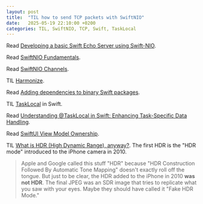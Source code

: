 ```yaml
---
layout: post
title:  "TIL how to send TCP packets with SwiftNIO"
date:   2025-05-19 22:10:00 +0200
categories: TIL, SwiftNIO, TCP, Swift, TaskLocal
---
```

Read [Developing a basic Swift Echo Server using Swift-NIO](https://www.process-one.net/blog/developing-a-basic-swift-echo-server-using-swift-nio/).

Read [SwiftNIO Fundamentals](https://swiftonserver.com/using-swiftnio-fundamentals/).

Read [SwiftNIO Channels](https://swiftonserver.com/using-swiftnio-channels/).

TIL [Harmonize](https://github.com/perrystreetsoftware/Harmonize).

Read [Adding dependencies to binary Swift packages](https://danielsaidi.com/blog/2025/05/02/adding-dependencies-to-binary-swift-packages).

TIL [TaskLocal](https://developer.apple.com/documentation/swift/tasklocal) in Swift.

Read [Understanding @TaskLocal in Swift: Enhancing Task-Specific Data Handling](https://medium.com/@priyans05/understanding-tasklocal-in-swift-enhancing-task-specific-data-handling-9b91b6d95828).

Read [SwiftUI View Model Ownership](https://chris.eidhof.nl/post/swiftui-view-model/).

TIL [What is HDR (High Dynamic Range), anyway?](https://www.lux.camera/what-is-hdr/).
The first HDR is the "HDR mode" introduced to the iPhone camera in 2010.

> Apple and Google called this stuff "HDR" because "HDR Construction Followed By Automatic Tone Mapping" doesn't exactly roll off the tongue. But just to be clear, the HDR added to the iPhone in 2010 **was not HDR**. The final JPEG was an SDR image that tries to replicate what you saw with your eyes. Maybe they should have called it "Fake HDR Mode."
